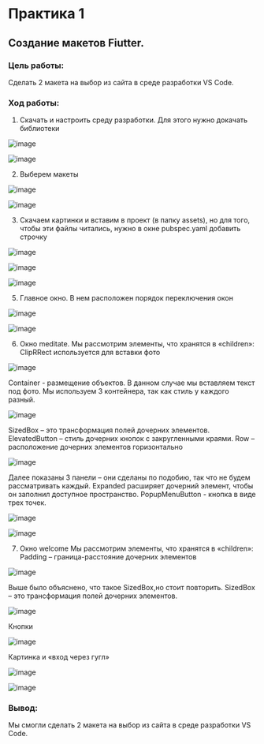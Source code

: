 # Практика 1

## Создание макетов Fiutter.

### Цель работы:
Сделать 2 макета на выбор из сайта в среде разработки VS Code. 

### Ход работы:
1.	Скачать и настроить среду разработки. Для этого нужно докачать библиотеки

![image](https://user-images.githubusercontent.com/101336794/203960475-ca6eb670-ea2f-4aea-8bc0-271f430f7d90.png)

![image](https://user-images.githubusercontent.com/101336794/203960514-88eaef0d-a937-4a32-b31b-ad997395ffe6.png)

2.	Выберем макеты

![image](https://user-images.githubusercontent.com/101336794/203960325-5d032535-f938-4c38-ace9-4fc562f879ac.png)

![image](https://user-images.githubusercontent.com/101336794/203961871-2317db1b-0421-4ed2-a0b1-40ac86bb5610.png)

3.	Скачаем картинки и вставим в проект (в папку assets), но для того, чтобы эти файлы читались, нужно в окне pubspec.yaml добавить строчку
 
![image](https://user-images.githubusercontent.com/101336794/203961908-3bacc1b4-4d7c-455a-8cf5-9dbbda49722b.png)

![image](https://user-images.githubusercontent.com/101336794/203961948-72ceaba2-64e4-4921-8f18-4227dc83f836.png)

![image](https://user-images.githubusercontent.com/101336794/203961993-ed0e2f3f-cb7c-4630-818a-9e00772ac3dc.png)

5.	Главное окно. В нем расположен порядок переключения окон
 
 ![image](https://user-images.githubusercontent.com/101336794/203962076-2ddcf384-9720-4c3e-8063-f2559c48386b.png)

![image](https://user-images.githubusercontent.com/101336794/203962117-aacee551-bd10-42fb-a3cb-b7b355a691a5.png)

6.	Окно meditate.
Мы рассмотрим элементы, что хранятся в «children»: 
ClipRRect используется для вставки фото 

![image](https://user-images.githubusercontent.com/101336794/203962165-3f5f4f38-e061-4888-9ea7-e7192c6d49a6.png)
 
Container - размещение объектов. В данном случае мы вставляем текст под фото. Мы используем 3 контейнера, так как стиль у каждого разный.
 
 ![image](https://user-images.githubusercontent.com/101336794/203962226-73e2ba84-1ef3-41ed-b01d-c6a5741d5e0c.png)

SizedBox – это трансформация полей дочерних элементов. ElevatedButton – стиль дочерних кнопок с закругленными краями. Row – расположение дочерних элементов горизонтально
 
![image](https://user-images.githubusercontent.com/101336794/203962313-fdb03c59-0fdf-42e0-9cd4-5b7f443458a9.png)

Далее показаны 3 панели – они сделаны по подобию, так что не будем рассматривать каждый. Expanded расширяет дочерний элемент, чтобы он заполнил доступное пространство. PopupMenuButton  - кнопка в виде трех точек. 
 
![image](https://user-images.githubusercontent.com/101336794/203962432-c67052ba-f171-4a8d-b6b7-d8d0e171c2d6.png)
 
![image](https://user-images.githubusercontent.com/101336794/203962462-017bc290-63ce-4e11-a761-1b2535ea56cf.png)

7.	Окно welcome
Мы рассмотрим элементы, что хранятся в «children»:
Padding – граница-расстояние дочерних элементов
 
 ![image](https://user-images.githubusercontent.com/101336794/203962692-8ebcf38c-7742-4d31-bfb7-597304ea41c7.png)
 
Выше было объяснено, что такое SizedBox,но стоит повторить. SizedBox – это трансформация полей дочерних элементов.
 
 ![image](https://user-images.githubusercontent.com/101336794/203962735-52f6f70b-9a3f-434b-bfbf-503ed38757f6.png)

Кнопки
 
![image](https://user-images.githubusercontent.com/101336794/203962779-51faaa0f-f7c4-4129-900f-94142cc05689.png)

Картинка и «вход через гугл»
 
![image](https://user-images.githubusercontent.com/101336794/203962821-5829671b-0393-4016-b869-769511e86820.png)
 
![image](https://user-images.githubusercontent.com/101336794/203962849-9a483795-7f06-43a4-920e-5cc602938e9d.png)

### Вывод: 
Мы смогли сделать 2 макета на выбор из сайта в среде разработки VS Code. 

